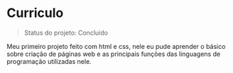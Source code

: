 <h1> Curriculo </h1>

> Status do projeto: Concluído 

Meu primeiro projeto feito com html e css, nele eu pude aprender o básico sobre criação de páginas web e as principais funções das linguagens de programação utilizadas nele.
